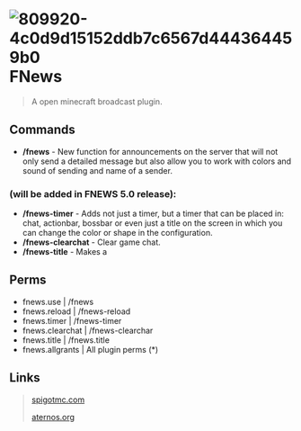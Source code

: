 # ![809920-4c0d9d15152ddb7c6567d444364459b0](https://github.com/user-attachments/assets/ac1fd7a8-50cf-4311-b985-0e3f74712981) FNews
> A open minecraft broadcast plugin.
## Commands
- **/fnews** - New function for announcements on the server that will not only send a detailed message but also allow you to work with colors and sound of sending and name of a sender.​
### **(will be added in FNEWS 5.0 release):​**
- **/fnews-timer** - Adds not just a timer, but a timer that can be placed in: chat, actionbar, bossbar or even just a title on the screen in which you can change the color or shape in the configuration.​
- **/fnews-clearchat** - Clear game chat.
- **/fnews-title**  - Makes a 
## Perms
- fnews.use    | /fnews
- fnews.reload | /fnews-reload
- fnews.timer  | /fnews-timer
- fnews.clearchat | /fnews-clearchar
- fnews.title | /fnews.title
- fnews.allgrants | All plugin perms (*)

## Links
> [spigotmc.com](https://www.spigotmc.org/resources/fnews.114530/)
> 
> [aternos.org](https://aternos.org/addons/a/spigot/114530)

